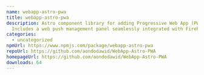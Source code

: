 ```yaml
---
name: webapp-astro-pwa
title: webapp-astro-pwa
description: Astro component library for adding Progressive Web App (PWA).
  Includes a web push management panel seamlessly integrated with Firebase.
categories:
  - uncategorized
npmUrl: https://www.npmjs.com/package/webapp-astro-pwa
repoUrl: https://github.com/aondodawid/WebApp-Astro-PWA
homepageUrl: https://github.com/aondodawid/WebApp-Astro-PWA
downloads: 64
---
```

